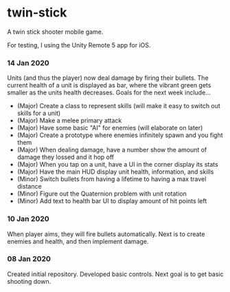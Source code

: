 # twin-stick
A twin stick shooter mobile game.

For testing, I using the Unity Remote 5 app for iOS.

### 14 Jan 2020
Units (and thus the player) now deal damage by firing their bullets. The current health of a unit is displayed as bar, where the vibrant green gets smaller as the units health decreases.
Goals for the next week include...
- (Major) Create a class to represent skills (will make it easy to switch out skills for a unit)
- (Major) Make a melee primary attack
- (Major) Have some basic "AI" for enemies (will elaborate on later)
- (Major) Create a prototype where enemies infinitely spawn and you fight them
- (Major) When dealing damage, have a number show the amount of damage they lossed and it hop off
- (Major) When you tap on a unit, have a UI in the corner display its stats
- (Major) Have the main HUD display unit health, information, and skills
- (Minor) Switch bullets from having a lifetime to having a max travel distance
- (Minor) Figure out the Quaternion problem with unit rotation
- (Minor) Add text to health bar UI to display amount of hit points left

### 10 Jan 2020
When player aims, they will fire bullets automatically. Next is to create enemies and health, and then implement damage.

### 08 Jan 2020
Created initial repository. Developed basic controls. Next goal is to get basic shooting down.
